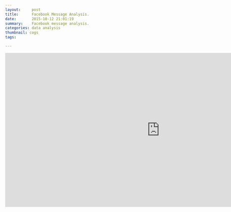 ```yaml
---
layout:     post
title:      Facebook Message Analysis.
date:       2015-10-12 21:01:19
summary:    Facebook message analysis.
categories: data analysis
thumbnail: cogs
tags:

---
```



<iframe width=1000 height=500 frameborder="0" seamless="seamless" scrolling="no" src="https://plot.ly/~varunbalupuri/24/percentage-of-total-facebook-messages-recieved-per-hour/"> </iframe> 

